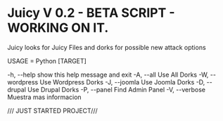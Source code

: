# Juicy V 0.2 - BETA SCRIPT - WORKING ON IT.

Juicy looks for Juicy Files and dorks for possible new attack options

USAGE = Python [TARGET]

  -h, --help       show this help message and exit
  -A, --all        Use All Dorks
  -W, --wordpress  Use Wordpress Dorks
  -J, --joomla     Use Joomla Dorks
  -D, --drupal     Use Drupal Dorks
  -P, --panel      Find Admin Panel
  -V, --verbose    Muestra mas informacion
  
  
/// JUST STARTED PROJECT///
